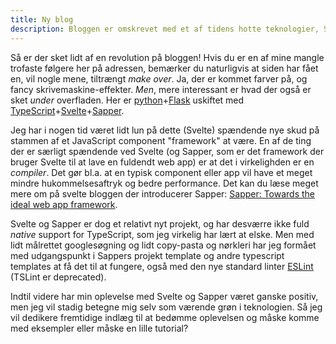 ```yaml
---
title: Ny blog
description: Bloggen er omskrevet med et af tidens hotte teknologier, Svelte.
---
```


Så er der sket lidt af en revolution på bloggen! Hvis du er en af mine
mangle trofaste følgere her på adressen, bemærker du naturligvis at
siden har fået en, vil nogle mene, tiltrængt _make over_. Ja, der er 
kommet <span class="green-text">farver</span> på, og fancy skrivemaskine-effekter.
_Men_, mere interessant er hvad der også er sket _under_ overfladen.
Her er [python][python]+[Flask][flask]
uskiftet med [TypeScript][ts]+[Svelte][svelte]+[Sapper][sapper].

Jeg har i nogen tid været lidt lun på dette (Svelte) spændende nye skud på
stammen af et JavaScript component "framework" at være. En af de ting der
er særligt spændende ved Svelte (og Sapper, som er det framework der bruger
Svelte til at lave en fuldendt web app) er at det i virkelighden er en
_compiler_. Det gør bl.a. at en typisk component eller app vil have et
meget mindre hukommelsesaftryk og bedre performance.
Det kan du læse meget mere om på svelte bloggen der introducerer Sapper:
[Sapper: Towards the ideal web app framework][sapperintro].

Svelte og Sapper er dog et relativt nyt projekt, og har desværre ikke
fuld *native* support for TypeScript, som jeg virkelig har lært at elske.
Men med lidt målrettet googlesøgning og lidt copy-pasta og nørkleri har
jeg formået med udgangspunkt i Sappers projekt template og andre typescript
templates at få det til at fungere, også med den nye standard linter 
[ESLint][eslint] (TSLint er deprecated).

Indtil videre har min oplevelse med Svelte og Sapper været ganske positiv,
men jeg vil stadig betegne mig selv som værende grøn i teknologien.
Så jeg vil dedikere fremtidige indlæg til at bedømme oplevelsen og måske
komme med eksempler eller måske en lille tutorial?

[python]: https://www.python.org/
[flask]: https://flask.palletsprojects.com/en/1.1.x/s
[ts]: https://www.typescriptlang.org/
[svelte]: https://svelte.dev/
[sapper]: https://sapper.svelte.dev/
[sapperintro]: https://svelte.dev/blog/sapper-towards-the-ideal-web-app-framework
[eslint]: https://eslint.org/
